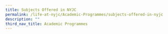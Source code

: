 ```yaml
---
title: Subjects Offered in NYJC
permalink: /life-at-nyjc/Academic-Programmes/subjects-offered-in-nyjc
description: ""
third_nav_title: Academic Programmes
---
```

